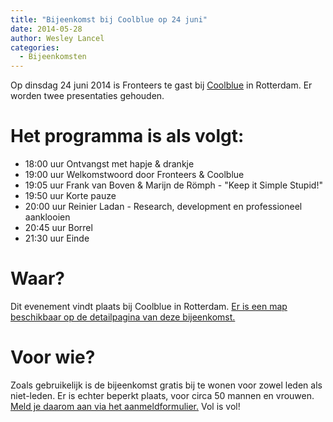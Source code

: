 ```yaml
---
title: "Bijeenkomst bij Coolblue op 24 juni"
date: 2014-05-28
author: Wesley Lancel
categories: 
  - Bijeenkomsten
---
```

Op dinsdag 24 juni 2014 is Fronteers te gast bij [Coolblue](http://www.coolblue.nl) in Rotterdam. Er worden twee presentaties gehouden.

# Het programma is als volgt:

* 18:00 uur Ontvangst met hapje & drankje
* 19:00 uur Welkomstwoord door Fronteers & Coolblue
* 19:05 uur Frank van Boven & Marijn de Römph - "Keep it Simple Stupid!"
* 19:50 uur Korte pauze
* 20:00 uur Reinier Ladan - Research, development en professioneel aanklooien
* 20:45 uur Borrel
* 21:30 uur Einde

# Waar?

Dit evenement vindt plaats bij Coolblue in Rotterdam. [Er is een map beschikbaar op de detailpagina van deze bijeenkomst.](/bijeenkomsten/2014/coolblue)

# Voor wie?

Zoals gebruikelijk is de bijeenkomst gratis bij te wonen voor zowel leden als niet-leden. Er is echter beperkt plaats, voor circa 50 mannen en vrouwen. [Meld je daarom aan via het aanmeldformulier.](/bijeenkomsten/2014/coolblue#formulier-1) Vol is vol!
